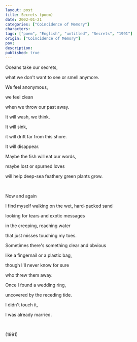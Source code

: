 ```yaml
---
layout: post
title: Secrets (poem)
date: 2002-01-21
categories: ["Coincidence of Memory"]
characters: 
tags: ["poem", "English", "untitled", "Secrets", "1991"]
origin: ["Coincidence of Memory"]
pov: 
description: 
published: true
---
```


Oceans take our secrets,

what we don't want to see or smell anymore.

We feel anonymous,

we feel clean

when we throw our past away.

It will wash, we think.

It will sink,

it will drift far from this shore.

It will disappear.

Maybe the fish will eat our words,

maybe lost or spurned loves

will help deep-sea feathery green plants grow.

<br>

Now and again

I find myself walking on the wet, hard-packed sand

looking for tears and exotic messages

in the creeping, reaching water

that just misses touching my toes.

Sometimes there's something clear and obvious

like a fingernail or a plastic bag,

though I'll never know for sure

who threw them away.

Once I found a wedding ring,

uncovered by the receding tide.

I didn't touch it,

I was already married.

<br>

(1991)
